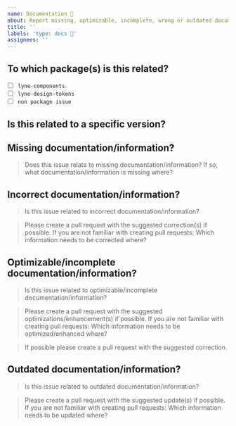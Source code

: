 ```yaml
---
name: Documentation 📖
about: Report missing, optimizable, incomplete, wrong or outdated documentation
title: ''
labels: 'type: docs 📖'
assignees: ''
---
```


<!--

Hi there! 👋🏾 It looks like you were having an issue with our documentation. 

If you miss something or you have not yet found an answer to your question the [Lyne  documentation](https://github.com/lyne-design-system/lyne/docs) might hold it. 

Maybe also have a quick look at our [documentation issues](https://github.com/lyne-design-system/lyne/issues?q=label%3A%22type%3A+docs+%F0%9F%93%96%22+) if your question has been asked/raised before or even might have been solved. 

If this is a specific issue concerning one of [our projects](https://github.com/lyne-design-system/lyne/README.md#our-projects) please place the issue there and have a look if it has already been solved.

If those resources do not help or if something needs to be optimized/incomplete, is wrong or outdated in our documentation, help us out by filling out some details below!

Feel free to remove the sections that are not relevant.

Thanks in advance!

-->

## To which package(s) is this related?

<!--
  Add an x in one (or multiple if valid) of the options below, for example:
- [x] package name
-->

- [ ] `lyne-components`
- [ ] `lyne-design-tokens`
- [ ] `non package issue`

## Is this related to a specific version? 

<!-- Define the version since the documentation has been missing, optimizable, incomplete, wrong or outdated -->

## Missing documentation/information?

> Does this issue relate to missing documentation/information? If so, what documentation/information is missing where?

<!-- Give us a summary about your issue. Provide as much useful information as you can -->

<!-- Which documentation/information is missing? -->

<!-- Where should this documentation/information go/be added? -->

## Incorrect documentation/information?

> Is this issue related to incorrect documentation/information?

> Please create a pull request with the suggested correction(s) if possible. If you are not familiar with creating pull requests: Which information needs to be corrected where?

<!-- Give us a summary about your issue. Provide as much useful information as you can -->

<!-- Where lies incorrect documentation/information? -->

<!-- What is incorrect (and why)? -->

## Optimizable/incomplete documentation/information?

> Is this issue related to optimizable/incomplete documentation/information?

> Please create a pull request with the suggested optimizations/enhancement(s) if possible. If you are not familiar with creating pull requests: Which information needs to be optimized/enhanced where?

<!-- Give us a summary about your issue. Provide as much useful information as you can -->

<!-- Where lies the optimizable/enhanceable documentation? -->

<!-- What needs to be optimized/enhanced (and why)? -->

> If possible please create a pull request with the suggested correction.

## Outdated documentation/information?

> Is this issue related to outdated documentation/information?

> Please create a pull request with the suggested update(s) if possible. If you are not familiar with creating pull requests: Which information needs to be updated where?

<!-- Give us a summary about your issue. Provide as much useful information as you can -->

<!-- Where lies the documentation which needs to be updated? -->

<!-- What needs to be updated (and why)? -->